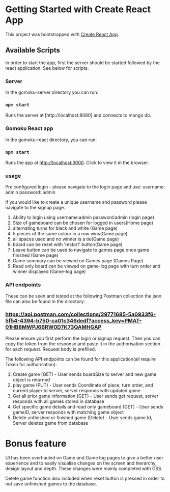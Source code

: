 # Getting Started with Create React App

This project was bootstrapped with [Create React App](https://github.com/facebook/create-react-app).

## Available Scripts

In order to start the app, first the server should be started followed by the react application. See below for scripts.

### Server

In the gomoku-server directory you can run:

### `npm start`

Runs the server at [http://localhost:8080] and connects to mongo db.

### Gomoku React app

In the gomoku-react directory, you can run:

### `npm start`

Runs the app at [http://localhost:3000](http://localhost:3000). Click to view it in the browser.

### usage

Pre configured login - please navigate to the login page and use:
username: admin
password: admin

If you would like to create a unique username and password please navigate to the signup page.

1. Ability to login using username:admin password:admin (login page)
2. Size of gameboard can be chosen for logged in users(Home page)
3. alternating turns for black and white (Game page)
4. 5 pieces of the same colour in a row wins(Game page)
5. all spaces used and no winner is a tie(Game page)
6. board can be reset with 'restart' button(Game page)
7. Leave button can be used to navigate to games page once game finished (Game page)
8. Game summary can be viewed on Games page (Games Page)
9. Read only board can be viewed on game-log page with turn order and winner displayed (Game-log page)

### API endpoints

These can be seen and tested at the following Postman collection the json file can also be found in the directory:

### https://api.postman.com/collections/29771685-5a0933f6-5f54-4394-b750-ca01c346dedf?access_key=PMAT-01HB8MWPJ6BRW0D7K73QAMHGAP

Please ensure you first perform the login or signup request. Then you can copy the token from the response and paste it in the authorisation section for each request. Request body is prefilled.

The following API endpoints can be found for this application(all require Token for authorisation):

1. Create game (GET) - User sends boardSize to server and new game object is returned
2. play game (PUT) - User sends Coordinate of piece, turn order, and current player to server, server responds with updated game
3. Get all prior game information (GET) - User sends get request, server responds with all games stored in database
4. Get specific game details and read only gameboard (GET) - User sends gameID, server responds with matching game object
5. Delete unfinished or finished game (Delete) - User sends game Id, Server deletes game from database

# Bonus feature

UI has been overhauled on Game and Game log pages to give a better user experience and to easily visualise changes on the screen and hierarchy, design layout and depth. These changes were mainly completed with CSS.

Delete game function also included when reset button is pressed in order to not save unfinished games to the database.
